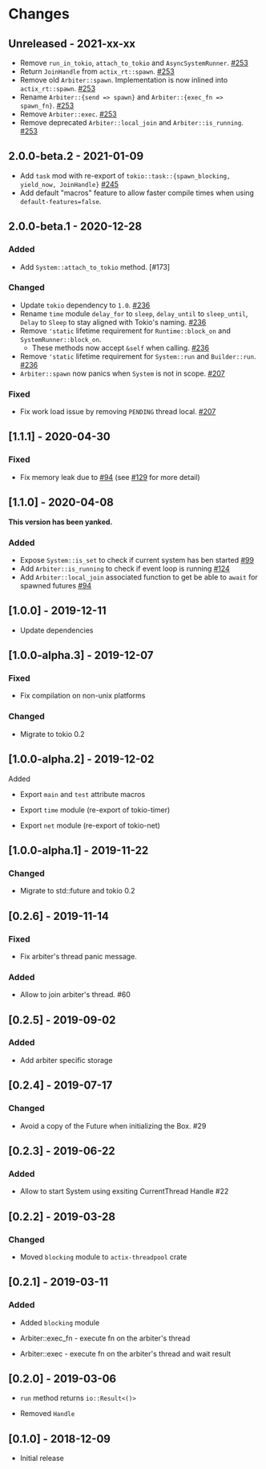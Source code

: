 # Changes

## Unreleased - 2021-xx-xx

* Remove `run_in_tokio`, `attach_to_tokio` and `AsyncSystemRunner`. [#253]
* Return `JoinHandle` from `actix_rt::spawn`. [#253]
* Remove old `Arbiter::spawn`. Implementation is now inlined into `actix_rt::spawn`. [#253]
* Rename `Arbiter::{send => spawn}` and `Arbiter::{exec_fn => spawn_fn}`. [#253]
* Remove `Arbiter::exec`. [#253]
* Remove deprecated `Arbiter::local_join` and `Arbiter::is_running`. [#253]

[#253]: https://github.com/actix/actix-net/pull/253


## 2.0.0-beta.2 - 2021-01-09
* Add `task` mod with re-export of `tokio::task::{spawn_blocking, yield_now, JoinHandle}` [#245]
* Add default "macros" feature to allow faster compile times when using `default-features=false`.

[#245]: https://github.com/actix/actix-net/pull/245


## 2.0.0-beta.1 - 2020-12-28
### Added
* Add `System::attach_to_tokio` method. [#173]

### Changed
* Update `tokio` dependency to `1.0`. [#236]
* Rename `time` module `delay_for` to `sleep`, `delay_until` to `sleep_until`, `Delay` to `Sleep`
  to stay aligned with Tokio's naming. [#236]
* Remove `'static` lifetime requirement for `Runtime::block_on` and `SystemRunner::block_on`.
  * These methods now accept `&self` when calling. [#236]
* Remove `'static` lifetime requirement for `System::run` and `Builder::run`. [#236]
* `Arbiter::spawn` now panics when `System` is not in scope. [#207]

### Fixed
* Fix work load issue by removing `PENDING` thread local. [#207]

[#207]: https://github.com/actix/actix-net/pull/207
[#236]: https://github.com/actix/actix-net/pull/236

## [1.1.1] - 2020-04-30

### Fixed

* Fix memory leak due to [#94] (see [#129] for more detail)

[#129]: https://github.com/actix/actix-net/issues/129

## [1.1.0] - 2020-04-08

**This version has been yanked.**

### Added

* Expose `System::is_set` to check if current system has ben started [#99]
* Add `Arbiter::is_running` to check if event loop is running [#124]
* Add `Arbiter::local_join` associated function
  to get be able to `await` for spawned futures [#94]

[#94]: https://github.com/actix/actix-net/pull/94
[#99]: https://github.com/actix/actix-net/pull/99
[#124]: https://github.com/actix/actix-net/pull/124

## [1.0.0] - 2019-12-11

* Update dependencies

## [1.0.0-alpha.3] - 2019-12-07

### Fixed

* Fix compilation on non-unix platforms

### Changed

* Migrate to tokio 0.2


## [1.0.0-alpha.2] - 2019-12-02

Added

* Export `main` and `test` attribute macros

* Export `time` module (re-export of tokio-timer)

* Export `net` module (re-export of tokio-net)


## [1.0.0-alpha.1] - 2019-11-22

### Changed

* Migrate to std::future and tokio 0.2


## [0.2.6] - 2019-11-14

### Fixed

* Fix arbiter's thread panic message.

### Added

* Allow to join arbiter's thread. #60


## [0.2.5] - 2019-09-02

### Added

* Add arbiter specific storage


## [0.2.4] - 2019-07-17

### Changed

* Avoid a copy of the Future when initializing the Box. #29


## [0.2.3] - 2019-06-22

### Added

* Allow to start System using exsiting CurrentThread Handle #22


## [0.2.2] - 2019-03-28

### Changed

* Moved `blocking` module to `actix-threadpool` crate


## [0.2.1] - 2019-03-11

### Added

* Added `blocking` module

* Arbiter::exec_fn - execute fn on the arbiter's thread

* Arbiter::exec - execute fn on the arbiter's thread and wait result


## [0.2.0] - 2019-03-06

* `run` method returns `io::Result<()>`

* Removed `Handle`


## [0.1.0] - 2018-12-09

* Initial release
